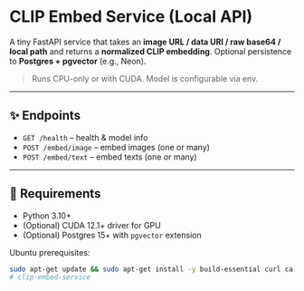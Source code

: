 # CLIP Embed Service (Local API)

A tiny FastAPI service that takes an **image URL / data URI / raw base64 / local path** and returns a **normalized CLIP embedding**. Optional persistence to **Postgres + pgvector** (e.g., Neon).

> Runs CPU-only or with CUDA. Model is configurable via env.

---

## ✨ Endpoints
- `GET /health` – health & model info
- `POST /embed/image` – embed images (one or many)
- `POST /embed/text` – embed texts (one or many)

---

## 🧱 Requirements
- Python 3.10+
- (Optional) CUDA 12.1+ driver for GPU
- (Optional) Postgres 15+ with `pgvector` extension

Ubuntu prerequisites:
```bash
sudo apt-get update && sudo apt-get install -y build-essential curl ca-certificates
# clip-embed-service
